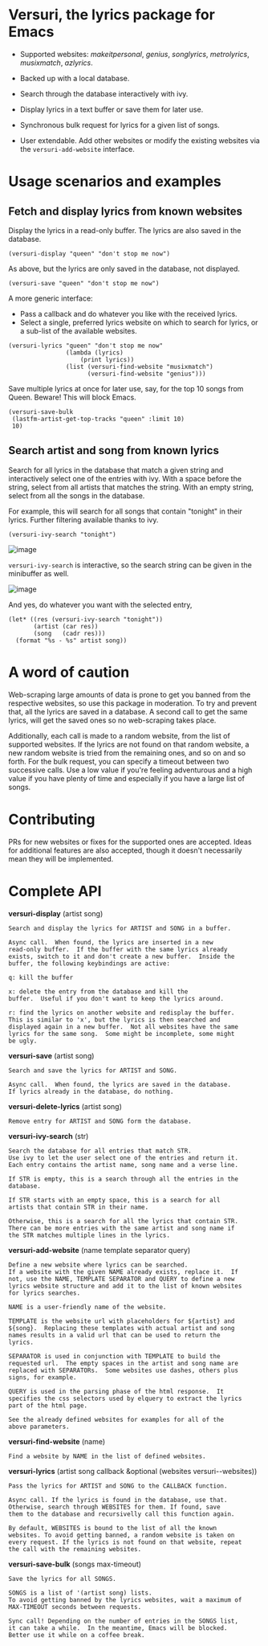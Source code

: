 # Versuri, the lyrics package for Emacs

- Supported websites: _makeitpersonal_, _genius_, _songlyrics_, _metrolyrics_,
_musixmatch_, _azlyrics_.

- Backed up with a local database.

- Search through the database interactively with ivy.

- Display lyrics in a text buffer or save them for later use.

- Synchronous bulk request for lyrics for a given list of songs.

- User extendable. Add other websites or modify the existing websites via the
`versuri-add-website` interface.

# Usage scenarios and examples

## Fetch and display lyrics from known websites

Display the lyrics in a read-only buffer. The lyrics are also saved in the database.
```emacs-lisp
(versuri-display "queen" "don't stop me now")
```

As above, but the lyrics are only saved in the database, not displayed.
```emacs-lisp
(versuri-save "queen" "don't stop me now")
```

A more generic interface:
- Pass a callback and do whatever you like with the received lyrics.
- Select a single, preferred lyrics website on which to search for lyrics, or a sub-list
of the available websites.
```emacs-lisp
(versuri-lyrics "queen" "don't stop me now"
                (lambda (lyrics)
                    (print lyrics))
                (list (versuri-find-website "musixmatch")
                      (versuri-find-website "genius")))
```

Save multiple lyrics at once for later use, say, for the top 10 songs from Queen.
Beware! This will block Emacs.
```emacs-lisp
(versuri-save-bulk
 (lastfm-artist-get-top-tracks "queen" :limit 10)
 10)
```

## Search artist and song from known lyrics

Search for all lyrics in the database that match a given string and
interactively select one of the entries with ivy. With a space before the
string, select from all artists that matches the string. With an empty string,
select from all the songs in the database.

For example, this will search for all songs that contain "tonight" in their lyrics. Further
filtering available thanks to ivy.

```emacs-lisp
(versuri-ivy-search "tonight")
```
![image](https://user-images.githubusercontent.com/8273519/73678593-595b2780-46c1-11ea-9370-c53a0bb1158c.png)

`versuri-ivy-search` is interactive, so the search string can be given in the
minibuffer as well.

![image](https://user-images.githubusercontent.com/8273519/73678604-5f510880-46c1-11ea-95b0-df43d1f4fb66.png)

And yes, do whatever you want with the selected entry,
```emacs-lisp
(let* ((res (versuri-ivy-search "tonight"))
       (artist (car res))
       (song   (cadr res)))
  (format "%s - %s" artist song))
```

# A word of caution

Web-scraping large amounts of data is prone to get you banned from the
respective websites, so use this package in moderation. To try and prevent that,
all the lyrics are saved in a database. A second call to get the same lyrics,
will get the saved ones so no web-scraping takes place.

Additionally, each call is made to a random website, from the list of supported
websites. If the lyrics are not found on that random website, a new random
website is tried from the remaining ones, and so on and so forth. For the bulk
request, you can specify a timeout between two successive calls. Use a low value
if you're feeling adventurous and a high value if you have plenty of time and
especially if you have a large list of songs.

# Contributing

PRs for new websites or fixes for the supported ones are accepted. Ideas for
additional features are also accepted, though it doesn't necessarily mean they
will be implemented.

# Complete API

**versuri-display** (artist song)

    Search and display the lyrics for ARTIST and SONG in a buffer.

    Async call.  When found, the lyrics are inserted in a new
    read-only buffer.  If the buffer with the same lyrics already
    exists, switch to it and don't create a new buffer.  Inside the
    buffer, the following keybindings are active:

    q: kill the buffer

    x: delete the entry from the database and kill the
    buffer.  Useful if you don't want to keep the lyrics around.

    r: find the lyrics on another website and redisplay the buffer.
    This is similar to 'x', but the lyrics is then searched and
    displayed again in a new buffer.  Not all websites have the same
    lyrics for the same song.  Some might be incomplete, some might
    be ugly.

**versuri-save** (artist song)

    Search and save the lyrics for ARTIST and SONG.

    Async call.  When found, the lyrics are saved in the database.
    If lyrics already in the database, do nothing.

**versuri-delete-lyrics** (artist song)

    Remove entry for ARTIST and SONG form the database.

**versuri-ivy-search** (str)

    Search the database for all entries that match STR.
    Use ivy to let the user select one of the entries and return it.
    Each entry contains the artist name, song name and a verse line.

    If STR is empty, this is a search through all the entries in the
    database.

    If STR starts with an empty space, this is a search for all
    artists that contain STR in their name.

    Otherwise, this is a search for all the lyrics that contain STR.
    There can be more entries with the same artist and song name if
    the STR matches multiple lines in the lyrics.

**versuri-add-website** (name template separator query)

    Define a new website where lyrics can be searched.
    If a website with the given NAME already exists, replace it.  If
    not, use the NAME, TEMPLATE SEPARATOR and QUERY to define a new
    lyrics website structure and add it to the list of known websites
    for lyrics searches.

    NAME is a user-friendly name of the website.

    TEMPLATE is the website url with placeholders for ${artist} and
    ${song}.  Replacing these templates with actual artist and song
    names results in a valid url that can be used to return the
    lyrics.

    SEPARATOR is used in conjunction with TEMPLATE to build the
    requested url.  The empty spaces in the artist and song name are
    replaced with SEPARATORs.  Some websites use dashes, others plus
    signs, for example.

    QUERY is used in the parsing phase of the html response.  It
    specifies the css selectors used by elquery to extract the lyrics
    part of the html page.

    See the already defined websites for examples for all of the
    above parameters.

**versuri-find-website** (name)

    Find a website by NAME in the list of defined websites.

**versuri-lyrics** (artist song callback &optional (websites versuri--websites))

    Pass the lyrics for ARTIST and SONG to the CALLBACK function.

    Async call. If the lyrics is found in the database, use that.
    Otherwise, search through WEBSITES for them. If found, save
    them to the database and recursivelly call this function again.

    By default, WEBSITES is bound to the list of all the known
    websites. To avoid getting banned, a random website is taken on
    every request. If the lyrics is not found on that website, repeat
    the call with the remaining websites.
      
**versuri-save-bulk** (songs max-timeout)

    Save the lyrics for all SONGS.

    SONGS is a list of '(artist song) lists.
    To avoid getting banned by the lyrics websites, wait a maximum of
    MAX-TIMEOUT seconds between requests.

    Sync call! Depending on the number of entries in the SONGS list,
    it can take a while.  In the meantime, Emacs will be blocked.
    Better use it while on a coffee break.
